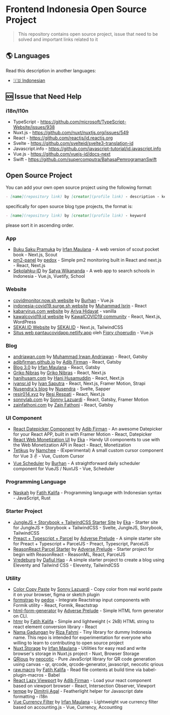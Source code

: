 # Frontend Indonesia Open Source Project

> This repository contains open source project, issue that need to be solved and important links related to it

## 🌎 Languages

Read this description in another languages:

- [🇮🇩 Indonesian](./README-ID.md)

## 🆘 Issue that Need Help

### i18n/l10n

- TypeScript - https://github.com/microsoft/TypeScript-Website/issues/938
- Nuxt.js - https://github.com/nuxt/nuxtjs.org/issues/549
- React - https://github.com/reactjs/id.reactjs.org
- Svelte - https://github.com/svelteid/svelte3-translation-id
- Javascript.info - https://github.com/javascript-tutorial/id.javascript.info
- Vue.js - https://github.com/vuejs-id/docs-next
- Swift - https://github.com/supercomputra/BahasaPemrogramanSwift

## Open Source Project

You can add your own open source project using the following format:

```markdown
- [name](repository link) by [creator](profile link) - description - keyword
```

specifically for open source blog type projects, the format is:

```markdown
- [name](repository link) by [creator](profile link) - keyword
```

please sort it in ascending order.

### App

- [Buku Saku Pramuka](https://github.com/mazipan/buku-saku-pramuka) by [Irfan Maulana](https://github.com/mazipan) - A web version of scout pocket book - Next.js, Scout
- [pm2-panel](https://github.com/pedox/pm2-panel) by [pedox](https://github.com/pedox) - Simple pm2 monitoring built in React and next.js - React, Next.js
- [Sekolahku-ID](https://github.com/satyawikananda/Sekolahku-ID/) by [Satya Wikananda](https://github.com/satyawikananda) - A web app to search schools in Indonesia - Vue.js, Vuetify, School

### Website

- [covidmonitor.now.sh website](https://github.com/burhanahmeed/covidmonitor) by [Burhan](https://github.com/burhanahmeed) - Vue.js
- [indonesia-covid19.surge.sh website](https://github.com/MochIsrin068/indonesia-covid19-info) by [Muhammad Isrin](https://github.com/MochIsrin068) - React
- [kabarvirus.com website](https://github.com/ariya/kabarvirus) by [Ariya Hidayat](https://github.com/ariya) - vanilla
- [kawalcovid19.id website](https://gitlab.com/kawalcovid19/website/kawalcovid19.id/) by [KawalCOVID19 community](https://gitlab.com/kawalcovid19) - React, Next.js, WordPress
- [SEKAI.ID Website](https://s.sekai.id/git-web) by [SEKAI.ID](https://gitlab.com/sekaidotid) - Next.js, TailwindCSS
- [Situs web pantaucovidapp.netlify.app](https://github.com/fiqryq/Pantaucovid-Dashboard) oleh [Fiqry choerudin](https://github.com/fiqryq) - Vue.js

### Blog

- [andriawan.com](https://github.com/andriawan/andriawan.com) by [Muhammad Irwan Andriawan](https://github.com/andriawan) - React, Gatsby
- [adibfirman.github.io](https://github.com/adibfirman/adibfirman.github.io) by [Adib Firman](https://github.com/adibfirman) - React, Gatsby
- [Blog 3.0](https://github.com/mazipan/blog-3.0) by [Irfan Maulana](https://github.com/mazipan) - React, Gatsby
- [Griko Nibras](https://github.com/grikomsn/griko.id) by [Griko Nibras](https://github.com/grikomsn) - React, Next.js
- [hanihusam.com](https://github.com/hanihusam/hanihusam.com) by [Hani Husamuddin](https://github.com/hanihusam) - React, Next.js
- [iyansr.id](https://github.com/iyansr/iyansr.id-reborn) by [Iyan Saputra](https://github.com/iyansr) - React, Next.js, Framer Motion, Strapi
- [Nusendra's blog](https://github.com/nusendra/blog) by [Nusendra](https://github.com/nusendra) - Svelte, Sapper
- [resir014.xyz](https://github.com/resir014/resir014.xyz) by [Resi Respati](https://github.com/resir014) - React, Next.js
- [sonnylab.com](https://github.com/sonnylazuardi/sonnylab.com) by [Sonny Lazuardi](https://github.com/sonnylazuardi) - React, Gatsby, Framer Motion
- [zainfathoni.com](https://github.com/zainfathoni/www.zainfathoni.com) by [Zain Fathoni](https://github.com/zainfathoni) - React, Gatsby

### UI Component

- [React Datepicker Component](https://github.com/adibfirman/react-datepicker) by [Adib Firman](https://github.com/adibfirman) - An awesome Datepicker for your React APP, built in with Framer Motion - React, Datepicker
- [React Web Monetization UI](https://github.com/ekafyi/react-web-monetization-ui) by [Eka](https://github.com/ekafyi) - Handy UI components to use with the Web Monetization API in React - React, Monetization
- [Tetikus](https://github.com/Namchee/tetikus) by [Namchee](https://github.com/Namchee) - (Experimental) A small custom cursor component for Vue 3 ✌️ - Vue, Custom Cursor
- [Vue Scheduler](https://github.com/burhanahmeed/vue-daily-schedule) by [Burhan](https://github.com/burhanahmeed) - A straightforward daily scheduler component for VueJS / NuxtJS - Vue, Scheduler

### Programming Language

- [Naskah](https://github.com/pveyes/naskah) by [Fatih Kalifa](https://github.com/pveyes) - Programming language with Indonesian syntax - JavaScript, Rust

### Starter Project

- [JungleJS + Storybook + TailwindCSS Starter Site](https://github.com/ekafyi/junglejs-storybook-tailwind) by [Eka](https://github.com/ekafyi) - Starter site for JungleJS + Storybook + TailwindCSS - Svelte, JungleJS, Storybook, TailwindCSS
- [Preact + Typescript + Parcel](https://github.com/ywnv/preact-typescript-parcel) by [Adverse Prelude](https://github.com/ywnv) - A simple starter site for Preact + Typescript + ParcelJS - Preact, Typescript, ParcelJS
- [ReasonReact Parcel Starter](https://github.com/ywnv/reason-react-parcel) by [Adverse Prelude](https://github.com/ywnv) - Starter project for begin with ReasonReact - ReasonML, React, ParcelJS
- [Vredeburg](https://github.com/dafiulh/vredeburg) by [Dafiul Haq](https://github.com/dafiulh) - A simple starter project to create a blog using Eleventy and Tailwind CSS - Eleventy, TailwindCSS

### Utility

- [Color Copy Paste](https://github.com/sonnylazuardi/color-copy-paste) by [Sonny Lazuardi](https://github.com/sonnylazuardi) - Copy color from real world paste it on your browser, figma or sketch plugin
- [formstrap](https://github.com/pedox/formstrap) by [pedox](https://github.com/pedox) - Integrate Reactstrap input components with Formik utility - React, Formik, Reactstrap
- [html-form-generator](https://github.com/ywnv/html-form-generator) by [Adverse Prelude](https://github.com/ywnv) - Simple HTML form generator on CLI.
- [htmr](https://github.com/pveyes/htmr) by [Fatih Kalifa](https://github.com/pveyes/htmr) - Simple and lightweight (< 2kB) HTML string to react element conversion library - React
- [Nama Gadungan](https://github.com/rizafahmi/nama-gadungan) by [Riza Fahmi](https://github.com/rizafahmi) - Tiny library for dummy Indonesia name. This repo is intended for experimentation for everyone who willing to learn to contributing to open source project
- [Nuxt Storage](https://github.com/mazipan/nuxt-storage) by [Irfan Maulana](https://github.com/mazipan) - Utilities for easy read and write browser's storage in Nuxt.js project - Nuxt, Browser Storage
- [QRious](https://github.com/neocotic/qrious) by [neocotic](https://github.com/neocotic) - Pure JavaScript library for QR code generation using canvas - qr, qrcode, qrcode-generator, javascript, neocotic qrious
- [raw.macro](https://github.com/pveyes/raw.macro) by [Fatih Kalifa](https://github.com/pveyes) - Read file contents at build time via babel-plugin-macros - Babel
- [React Lazy Viewport](https://github.com/adibfirman/react-lazy-viewport) by [Adib Firman](https://github.com/adibfirman) - Load your react component based on viewport browser - React, Intersection Observer, Viewport
- [tempe](https://github.com/masbagal/tempe) by [Dimitrij Agal](https://github.com/masbagal) - Featherlight helper for Javascript date formatting - i18n
- [Vue Currency Filter](https://github.com/mazipan/vue-currency-filter) by [Irfan Maulana](https://github.com/mazipan) - Lightweight vue currency filter based on accounting.js - Vue, Currency, Accounting
